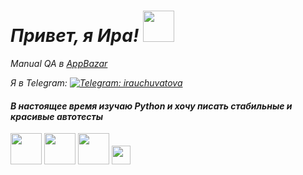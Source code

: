 <h1><em>Привет, я Ира!</a> <img src="https://github.com/blackcater/blackcater/raw/main/images/Hi.gif" width="50" 
     height="50"/></h1>

<p><em>Manual QA в <a href="https://appbazar.am/" target="_blank">AppBazar</a>

Я в Telegram: [![Telegram: irauchuvatova](https://img.shields.io/badge/-irauchuvatova-gray?style=flat-square&logo=Telegram&link=https://t.me/irauchuvatova)](https://t.me/irauchuvatova)

<h4>В настоящее время изучаю Python и хочу писать стабильные и красивые автотесты</h4>

<img src="https://cdn.jsdelivr.net/gh/devicons/devicon/icons/python/python-plain-wordmark.svg" width="50" 
     height="50"/>
<img src="https://cdn.jsdelivr.net/gh/devicons/devicon/icons/pycharm/pycharm-plain-wordmark.svg"
 width="50" 
     height="50" /> <img src="https://cdn.jsdelivr.net/gh/devicons/devicon/icons/pytest/pytest-plain-wordmark.svg" width="50" 
     height="50" /> <img src="https://cdn.jsdelivr.net/gh/devicons/devicon/icons/selenium/selenium-original.svg" width="30" 
     height="30" />



<!--
**uchuvatova/uchuvatova** is a ✨ _special_ ✨ repository because its `README.md` (this file) appears on your GitHub profile.

Here are some ideas to get you started:

- 🔭 I’m currently working on ...
- 🌱 I’m currently learning ...
- 👯 I’m looking to collaborate on ...
- 🤔 I’m looking for help with ...
- 💬 Ask me about ...
- 📫 How to reach me: ...
- 😄 Pronouns: ...
- ⚡ Fun fact: ...

### :mortar_board: Образование и курсы

<table width="100%" border='0'>
    <tr><td width="10%" valign="bottom"><img src="images/spbguki_logo.jpg"></td><td valign="middle">Санкт-Петербургский государственный университет культуры и искусств.</br>Факультет прикладной информатики в менеджменте.</td></tr>
    <tr><td width="10%" valign="bottom"><img src="images/qa_guru_logo.svg"></td><td valign="middle">QA Guru.</br>Автоматизация тестирования на Python.</td></tr>
    <tr><td width="10%" valign="bottom"><img src="images/stepik_logo.png"></td><td valign="middle">Stepik.</br>Автоматизация тестирования с помощью Selenium и Python.</br><a target="_blank" href="https://stepik.org/cert/2005306">Сертификат.</a></td></tr>
    <tr><td width="10%" valign="bottom"><img src="images/stepik_logo.png"></td><td valign="middle">Stepik.</br>Программирование на Python.</br><a target="_blank" href="https://stepik.org/cert/1935035">Сертификат.</a></td></tr>
    <tr><td width="10%" valign="bottom"><img src="images/stepik_logo.png"></td><td valign="middle">Stepik.</br>Python: основы и применение.</br><a target="_blank" href="https://stepik.org/cert/1988994">Сертификат.</a></td></tr>
    <tr><td width="10%" valign="bottom"><img src="images/yandex_logo.png"></td><td valign="middle">Яндекс.</br>QA Engineer.</td></tr>
</table>
-->
